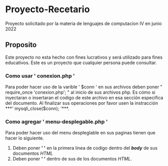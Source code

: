 # Proyecto-Recetario
 Proyecto solicitado por la materia de lenguajes de computacion IV en junio 2022
##  Proposito
 Este proyecto no esta hecho con fines lucrativos y será utilizado para fines educativos.
 Este es un proyecto que cualquier persona puede consultar.

### Como usar ' conexion.php '
Para poder hacer uso de la varible ' $conn ' en sus archivos deben poner " require_once 'conexion.php'; " al inicio de sus archivos php. Es cómo si inyectaran o insertaran el codigo de este archivo en esa sección especifica del documento.
Al finalizar sus operaciones por favor usen la instracción ***' mysqli_close($conn); '***.

### Como agregar ' menu-desplegable.php '
Para poder hacer uso del menu despleglable en sus paginas tienen que hacer lo siguiente.
1. Deben poner **' <?php require_once "menu-desplegable.php"; ?> '** en la primera linea de codigo dentro del ***body*** de sus documentos *HTML*
2. Deben poner **' <link rel="stylesheet" href="CSS\menu-desplegable_css.css"> '** dentro de sus ***<head></head>*** de los documentos *HTML*.
